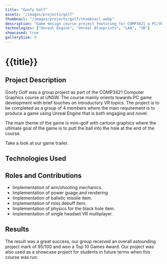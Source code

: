 ```yaml
---
title: "Goofy Golf"
assets: "/images/projects/golf"
thumbnail: "/images/projects/golf/thumbnail.webp"
description: "Game design course project featuring for COMP3421 a PC/VR compatible golf game that won top 10 games award."
technologies: ["Unreal Engine", "Unreal Blueprints", "LAN", "VR"]
showcased: true
gallerySize: 9
---
```


# {{title}}

## Project Description

Goofy Golf was a group project as part of the COMP3421 Computer Graphics course at UNSW. The course mainly orients towards PC game development with brief touches on introductory VR topics. The project is to be completed as a group of 4 members where the main requirement is to produce a game using Unreal Engine that is both engaging and novel.

The main theme of the game is mini-golf with cartoon graphics where the ultimate goal of the game is to putt the ball into the hole at the end of the course.

Take a look at our game trailer.
<youtube-embed src="https://www.youtube.com/embed/HQY2wXwpHYU" title="Goofy Golf"></youtube-embed>

## Technologies Used

<BlogTechnologies :tags="technologies"></BlogTechnologies>

## Roles and Contributions

- Implementation of aim/shooting mechanics.
- Implementation of power guage and rendering
- Implementation of balistic missile item.
- Implementation of miss debuff item.
- Implementation of physics for the black hole item.
- Implementation of single headset VR multiplayer.

## Results

The result was a great success, our group received an overall astounding project mark of 95/100 and won a Top 10 Games Award. Our project was also used as a showcase project for students in future terms when this course was run.

<blog-img src="/images/projects/golf/Award.png" alt="award for winning top 10 games award"></blog-img>
